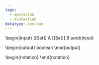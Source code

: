 ```yaml
---
tags:
  - operation
  - evaluation
datatype: boolean
---
```

\begin{input}
[[Set]] A
[[Set]] B
\end{input}

\begin{output}
boolean
\end{output}


\begin{notation}
\end{notation}